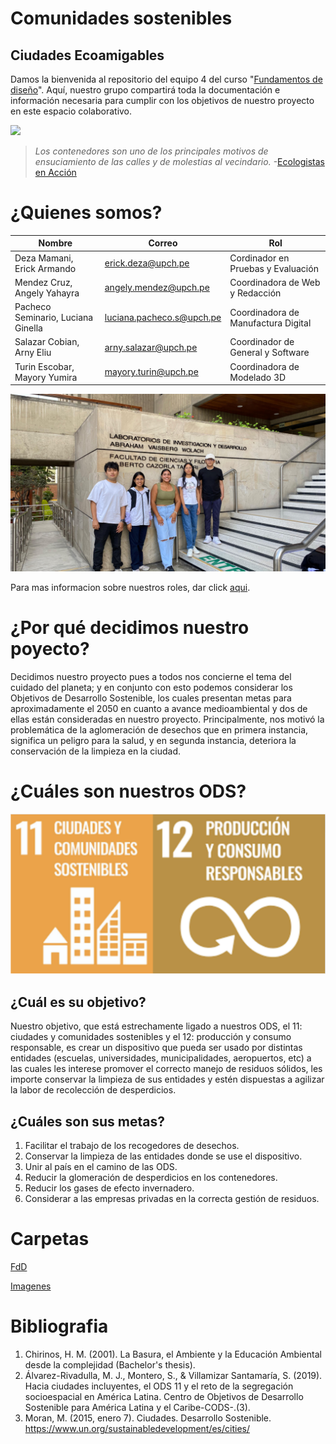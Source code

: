 # Comunidades sostenibles

## Ciudades Ecoamigables

Damos la bienvenida al repositorio del equipo 4 del curso "[Fundamentos de diseño](https://github.com/ArnySalazar/FdD/tree/main/FdD)". Aquí, nuestro grupo compartirá toda la documentación e información necesaria para cumplir con los objetivos de nuestro proyecto en este espacio colaborativo.

![](https://github.com/ArnySalazar/FdD/blob/main/FdD2024-1/Imagenes/Mapas/Tacho_Colapsado.png)

> *Los contenedores son uno de los principales motivos de ensuciamiento de las calles y de molestias al vecindario.* -[Ecologistas en Acción](https://www.ecologistasenaccion.org)

# ¿Quienes somos?

|                Nombre                |           Correo            |                  Rol                  |
|--------------------------------------|-----------------------------|---------------------------------------|
|  Deza Mamani, Erick Armando          |  erick.deza@upch.pe         |  Cordinador en Pruebas y Evaluación   |
|  Mendez Cruz, Angely Yahayra         |  angely.mendez@upch.pe      |  Coordinadora de Web y Redacción      |
|  Pacheco Seminario, Luciana Ginella  |  luciana.pacheco.s@upch.pe  |  Coordinadora de Manufactura Digital  |
|  Salazar Cobian, Arny Eliu           |  arny.salazar@upch.pe       |  Coordinador de General y Software    |
|  Turin Escobar, Mayory Yumira        |  mayory.turin@upch.pe       |  Coordinadora de Modelado 3D          |

![](https://github.com/ArnySalazar/FdD/blob/main/FdD2024-1/Imagenes/Personas/Grupal.png)

Para mas informacion sobre nuestros roles, dar click [aqui](https://github.com/ArnySalazar/FdD/blob/main/FdD/Entregables/Nosotros_Roles.md).

# ¿Por qué decidimos nuestro poyecto?

Decidimos nuestro proyecto pues a todos nos concierne el tema del cuidado del planeta; y en conjunto con esto podemos considerar los Objetivos de Desarrollo Sostenible, los cuales presentan metas para aproximadamente el 2050 en cuanto a avance medioambiental y dos de ellas están consideradas en nuestro proyecto. Principalmente, nos motivó la problemática de la aglomeración de desechos que en primera instancia, significa un peligro para la salud, y en segunda instancia, deteriora la conservación de la limpieza en la ciudad.

# ¿Cuáles son nuestros ODS?

![](https://github.com/ArnySalazar/FdD/blob/main/FdD2024-1/Imagenes/Logos/LogoODS.png)

## ¿Cuál es su objetivo?

Nuestro objetivo, que está estrechamente ligado a nuestros ODS, el 11: ciudades y comunidades sostenibles y el 12: producción y consumo responsable, es crear un dispositivo que pueda ser usado por distintas entidades (escuelas, universidades, municipalidades, aeropuertos, etc) a las cuales les interese promover el correcto manejo de residuos sólidos, les importe conservar la limpieza de sus entidades y estén dispuestas a agilizar la labor de recolección de desperdicios.

## ¿Cuáles son sus metas?

1. Facilitar el trabajo de los recogedores de desechos.
2. Conservar la limpieza de las entidades donde se use el dispositivo.
3. Unir al país en el camino de las ODS.
4. Reducir la glomeración de desperdicios en los contenedores.
5. Reducir los gases de efecto invernadero.
6. Considerar a las empresas privadas en la correcta gestión de residuos.


# Carpetas

[FdD](https://github.com/ArnySalazar/FdD/tree/main/FdD)

[Imagenes](https://github.com/ArnySalazar/FdD/tree/main/FdD2024-1/Imagenes)

# Bibliografia

1. Chirinos, H. M. (2001). La Basura, el Ambiente y la Educación Ambiental desde la complejidad (Bachelor's thesis).
2. Álvarez-Rivadulla, M. J., Montero, S., & Villamizar Santamaría, S. (2019). Hacia ciudades incluyentes, el ODS 11 y el reto de la segregación socioespacial en América Latina. Centro de Objetivos de Desarrollo Sostenible para América Latina y el Caribe-CODS-.(3).
3. Moran, M. (2015, enero 7). Ciudades. Desarrollo Sostenible. https://www.un.org/sustainabledevelopment/es/cities/
